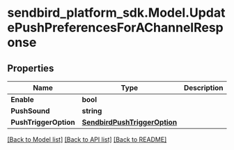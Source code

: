 
# sendbird_platform_sdk.Model.UpdatePushPreferencesForAChannelResponse

## Properties

Name | Type | Description | Notes
------------ | ------------- | ------------- | -------------
**Enable** | **bool** |  | [optional] 
**PushSound** | **string** |  | [optional] 
**PushTriggerOption** | [**SendbirdPushTriggerOption**](SendbirdPushTriggerOption.md) |  | [optional] 

[[Back to Model list]](../README.md#documentation-for-models)
[[Back to API list]](../README.md#documentation-for-api-endpoints)
[[Back to README]](../README.md)

